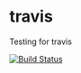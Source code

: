 travis
======

Testing for travis

[![Build Status](https://travis-ci.org/jimmycdinata/travis.png)](https://travis-ci.org/jimmycdinata/travis)

